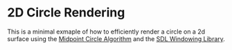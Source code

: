 # 2D Circle Rendering
This is a minimal exmaple of how to efficiently render a circle on a 2d surface using the [Midpoint Circle Algorithm](https://en.wikipedia.org/wiki/Midpoint_circle_algorithm) and the [SDL Windowing Library](https://www.libsdl.org/).
